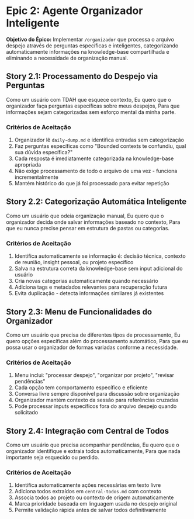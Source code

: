 # Epic 2: Agente Organizador Inteligente

**Objetivo do Épico:** Implementar `/organizador` que processa o arquivo despejo através de perguntas específicas e inteligentes, categorizando automaticamente informações na knowledge-base compartilhada e eliminando a necessidade de organização manual.

## Story 2.1: Processamento do Despejo via Perguntas

Como um usuário com TDAH que esquece contexto,
Eu quero que o organizador faça perguntas específicas sobre meus despejos,
Para que informações sejam categorizadas sem esforço mental da minha parte.

### Critérios de Aceitação

1. Organizador lê `daily-dump.md` e identifica entradas sem categorização
2. Faz perguntas específicas como "Bounded contexts te confundiu, qual sua dúvida específica?"
3. Cada resposta é imediatamente categorizada na knowledge-base apropriada
4. Não exige processamento de todo o arquivo de uma vez - funciona incrementalmente
5. Mantém histórico do que já foi processado para evitar repetição

## Story 2.2: Categorização Automática Inteligente

Como um usuário que odeia organização manual,
Eu quero que o organizador decida onde salvar informações baseado no contexto,
Para que eu nunca precise pensar em estrutura de pastas ou categorias.

### Critérios de Aceitação

1. Identifica automaticamente se informação é: decisão técnica, contexto de reunião, insight pessoal, ou projeto específico
2. Salva na estrutura correta da knowledge-base sem input adicional do usuário
3. Cria novas categorias automaticamente quando necessário
4. Adiciona tags e metadados relevantes para recuperação futura
5. Evita duplicação - detecta informações similares já existentes

## Story 2.3: Menu de Funcionalidades do Organizador

Como um usuário que precisa de diferentes tipos de processamento,
Eu quero opções específicas além do processamento automático,
Para que eu possa usar o organizador de formas variadas conforme a necessidade.

### Critérios de Aceitação

1. Menu inclui: "processar despejo", "organizar por projeto", "revisar pendências"
2. Cada opção tem comportamento específico e eficiente
3. Conversa livre sempre disponível para discussão sobre organização
4. Organizador mantém contexto da sessão para referências cruzadas
5. Pode processar inputs específicos fora do arquivo despejo quando solicitado

## Story 2.4: Integração com Central de Todos

Como um usuário que precisa acompanhar pendências,
Eu quero que o organizador identifique e extraia todos automaticamente,
Para que nada importante seja esquecido ou perdido.

### Critérios de Aceitação

1. Identifica automaticamente ações necessárias em texto livre
2. Adiciona todos extraídos em `central-todos.md` com contexto
3. Associa todos ao projeto ou contexto de origem automaticamente
4. Marca prioridade baseada em linguagem usada no despejo original
5. Permite validação rápida antes de salvar todos definitivamente
